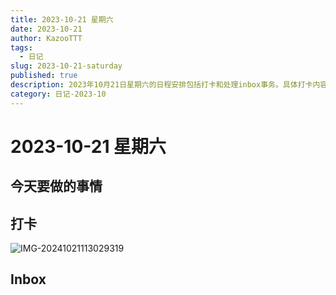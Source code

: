 ```yaml
---
title: 2023-10-21 星期六
date: 2023-10-21
author: KazooTTT
tags:
  - 日记
slug: 2023-10-21-saturday
published: true
description: 2023年10月21日星期六的日程安排包括打卡和处理inbox事务。具体打卡内容通过一张图片展示，而inbox的具体内容未详细说明。
category: 日记-2023-10
---
```


# 2023-10-21 星期六

<!-- start of weread -->
<!-- end of weread -->

## 今天要做的事情

## 打卡

![IMG-20241021113029319](https://pictures.kazoottt.top/2024/11/20241125-2c8dfa24dd6c560da504635981725bb0.png)

## Inbox